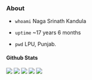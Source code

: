 ### About
- `whoami`  Naga Srinath Kandula

- `uptime`  ~17 years 6 months

- `pwd`	LPU, Punjab.

#### Github Stats
![](http://github-profile-summary-cards.vercel.app/api/cards/profile-details?username=knsrinath&theme=github_dark)
![](http://github-profile-summary-cards.vercel.app/api/cards/repos-per-language?username=knsrinath&theme=github_dark) ![](http://github-profile-summary-cards.vercel.app/api/cards/most-commit-language?username=knsrinath&theme=github_dark)
![](http://github-profile-summary-cards.vercel.app/api/cards/stats?username=knsrinath&theme=github_dark) ![](http://github-profile-summary-cards.vercel.app/api/cards/productive-time?username=knsrinath&theme=github_dark&utcOffset=8)
